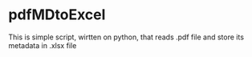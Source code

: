# pdfMDtoExcel
This is simple script, wirtten on python, that reads .pdf file and store its metadata in .xlsx file

